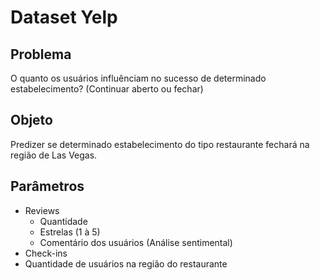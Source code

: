 # Dataset Yelp

## Problema
O quanto os usuários influênciam no sucesso de determinado estabelecimento? (Continuar aberto ou fechar)

## Objeto
Predizer se determinado estabelecimento do tipo restaurante fechará na região de Las Vegas. 

## Parâmetros

+ Reviews
  * Quantidade
  * Estrelas (1 à 5)
  * Comentário dos usuários (Análise sentimental)
+ Check-ins
+ Quantidade de usuários na região do restaurante
